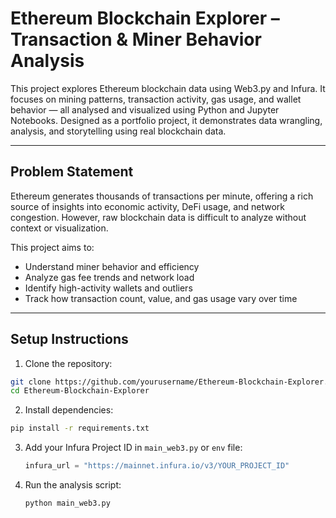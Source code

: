 # Ethereum Blockchain Explorer – Transaction & Miner Behavior Analysis

This project explores Ethereum blockchain data using Web3.py and Infura. It focuses on mining patterns, transaction activity, gas usage, and wallet behavior — all analysed and visualized using Python and Jupyter Notebooks. Designed as a portfolio project, it demonstrates data wrangling, analysis, and storytelling using real blockchain data.

---

## Problem Statement

Ethereum generates thousands of transactions per minute, offering a rich source of insights into economic activity, DeFi usage, and network congestion. However, raw blockchain data is difficult to analyze without context or visualization.

This project aims to:
- Understand miner behavior and efficiency
- Analyze gas fee trends and network load
- Identify high-activity wallets and outliers
- Track how transaction count, value, and gas usage vary over time

---

##  Setup Instructions

1. Clone the repository:

```bash
git clone https://github.com/yourusername/Ethereum-Blockchain-Explorer.git
cd Ethereum-Blockchain-Explorer
```

2. Install dependencies:

```bash
pip install -r requirements.txt
```

3. Add your Infura Project ID in `main_web3.py` or `env` file:

    ```python
    infura_url = "https://mainnet.infura.io/v3/YOUR_PROJECT_ID"
    ```

4. Run the analysis script:

    ```bash
    python main_web3.py
    ```

